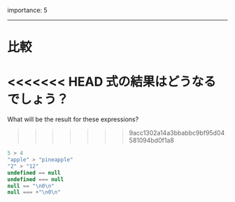 importance: 5

---

# 比較

<<<<<<< HEAD
式の結果はどうなるでしょう？
=======
What will be the result for these expressions?
>>>>>>> 9acc1302a14a3bbabbc9bf95d04581094bd0f1a8

```js no-beautify
5 > 4
"apple" > "pineapple"
"2" > "12"
undefined == null
undefined === null
null == "\n0\n"
null === +"\n0\n"
```
